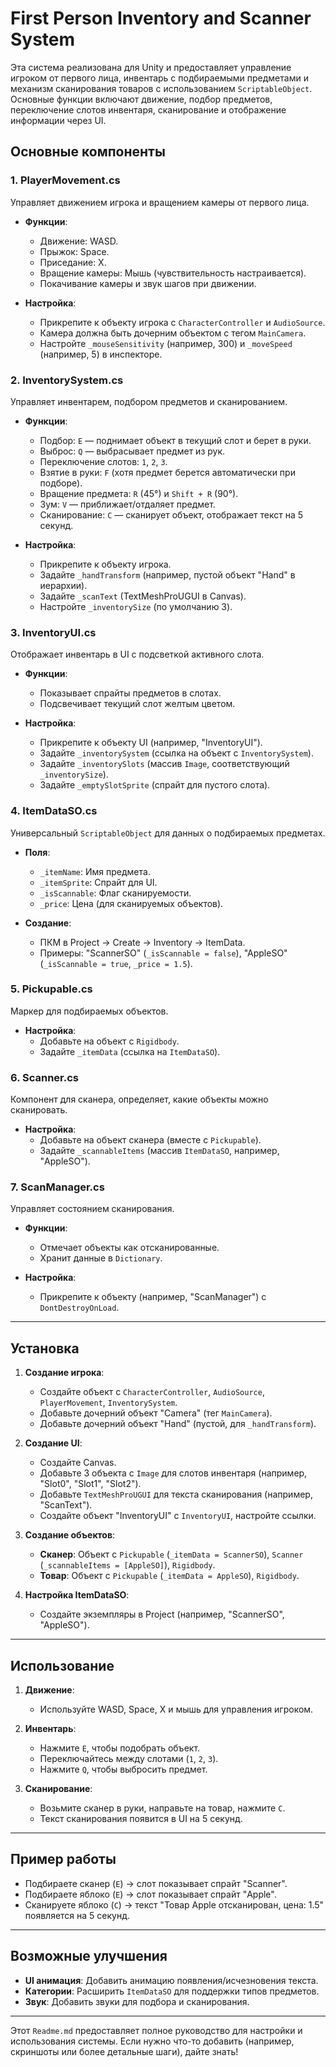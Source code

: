 # First Person Inventory and Scanner System

Эта система реализована для Unity и предоставляет управление игроком от первого лица, инвентарь с подбираемыми предметами и механизм сканирования товаров с использованием `ScriptableObject`. Основные функции включают движение, подбор предметов, переключение слотов инвентаря, сканирование и отображение информации через UI.

## Основные компоненты

### 1. PlayerMovement.cs
Управляет движением игрока и вращением камеры от первого лица.

- **Функции**:
  - Движение: WASD.
  - Прыжок: Space.
  - Приседание: X.
  - Вращение камеры: Мышь (чувствительность настраивается).
  - Покачивание камеры и звук шагов при движении.

- **Настройка**:
  - Прикрепите к объекту игрока с `CharacterController` и `AudioSource`.
  - Камера должна быть дочерним объектом с тегом `MainCamera`.
  - Настройте `_mouseSensitivity` (например, 300) и `_moveSpeed` (например, 5) в инспекторе.

### 2. InventorySystem.cs
Управляет инвентарем, подбором предметов и сканированием.

- **Функции**:
  - Подбор: `E` — поднимает объект в текущий слот и берет в руки.
  - Выброс: `Q` — выбрасывает предмет из рук.
  - Переключение слотов: `1`, `2`, `3`.
  - Взятие в руки: `F` (хотя предмет берется автоматически при подборе).
  - Вращение предмета: `R` (45°) и `Shift + R` (90°).
  - Зум: `V` — приближает/отдаляет предмет.
  - Сканирование: `C` — сканирует объект, отображает текст на 5 секунд.

- **Настройка**:
  - Прикрепите к объекту игрока.
  - Задайте `_handTransform` (например, пустой объект "Hand" в иерархии).
  - Задайте `_scanText` (TextMeshProUGUI в Canvas).
  - Настройте `_inventorySize` (по умолчанию 3).

### 3. InventoryUI.cs
Отображает инвентарь в UI с подсветкой активного слота.

- **Функции**:
  - Показывает спрайты предметов в слотах.
  - Подсвечивает текущий слот желтым цветом.

- **Настройка**:
  - Прикрепите к объекту UI (например, "InventoryUI").
  - Задайте `_inventorySystem` (ссылка на объект с `InventorySystem`).
  - Задайте `_inventorySlots` (массив `Image`, соответствующий `_inventorySize`).
  - Задайте `_emptySlotSprite` (спрайт для пустого слота).

### 4. ItemDataSO.cs
Универсальный `ScriptableObject` для данных о подбираемых предметах.

- **Поля**:
  - `_itemName`: Имя предмета.
  - `_itemSprite`: Спрайт для UI.
  - `_isScannable`: Флаг сканируемости.
  - `_price`: Цена (для сканируемых объектов).

- **Создание**:
  - ПКМ в Project → Create → Inventory → ItemData.
  - Примеры: "ScannerSO" (`_isScannable = false`), "AppleSO" (`_isScannable = true`, `_price = 1.5`).

### 5. Pickupable.cs
Маркер для подбираемых объектов.

- **Настройка**:
  - Добавьте на объект с `Rigidbody`.
  - Задайте `_itemData` (ссылка на `ItemDataSO`).

### 6. Scanner.cs
Компонент для сканера, определяет, какие объекты можно сканировать.

- **Настройка**:
  - Добавьте на объект сканера (вместе с `Pickupable`).
  - Задайте `_scannableItems` (массив `ItemDataSO`, например, "AppleSO").

### 7. ScanManager.cs
Управляет состоянием сканирования.

- **Функции**:
  - Отмечает объекты как отсканированные.
  - Хранит данные в `Dictionary`.

- **Настройка**:
  - Прикрепите к объекту (например, "ScanManager") с `DontDestroyOnLoad`.

---

## Установка

1. **Создание игрока**:
   - Создайте объект с `CharacterController`, `AudioSource`, `PlayerMovement`, `InventorySystem`.
   - Добавьте дочерний объект "Camera" (тег `MainCamera`).
   - Добавьте дочерний объект "Hand" (пустой, для `_handTransform`).

2. **Создание UI**:
   - Создайте Canvas.
   - Добавьте 3 объекта с `Image` для слотов инвентаря (например, "Slot0", "Slot1", "Slot2").
   - Добавьте `TextMeshProUGUI` для текста сканирования (например, "ScanText").
   - Создайте объект "InventoryUI" с `InventoryUI`, настройте ссылки.

3. **Создание объектов**:
   - **Сканер**: Объект с `Pickupable` (`_itemData = ScannerSO`), `Scanner` (`_scannableItems = [AppleSO]`), `Rigidbody`.
   - **Товар**: Объект с `Pickupable` (`_itemData = AppleSO`), `Rigidbody`.

4. **Настройка ItemDataSO**:
   - Создайте экземпляры в Project (например, "ScannerSO", "AppleSO").

---

## Использование

1. **Движение**:
   - Используйте WASD, Space, X и мышь для управления игроком.

2. **Инвентарь**:
   - Нажмите `E`, чтобы подобрать объект.
   - Переключайтесь между слотами (`1`, `2`, `3`).
   - Нажмите `Q`, чтобы выбросить предмет.

3. **Сканирование**:
   - Возьмите сканер в руки, направьте на товар, нажмите `C`.
   - Текст сканирования появится в UI на 5 секунд.

---

## Пример работы

- Подбираете сканер (`E`) → слот показывает спрайт "Scanner".
- Подбираете яблоко (`E`) → слот показывает спрайт "Apple".
- Сканируете яблоко (`C`) → текст "Товар Apple отсканирован, цена: 1.5" появляется на 5 секунд.

---

## Возможные улучшения

- **UI анимация**: Добавить анимацию появления/исчезновения текста.
- **Категории**: Расширить `ItemDataSO` для поддержки типов предметов.
- **Звук**: Добавить звуки для подбора и сканирования.

---

Этот `Readme.md` предоставляет полное руководство для настройки и использования системы. Если нужно что-то добавить (например, скриншоты или более детальные шаги), дайте знать!
